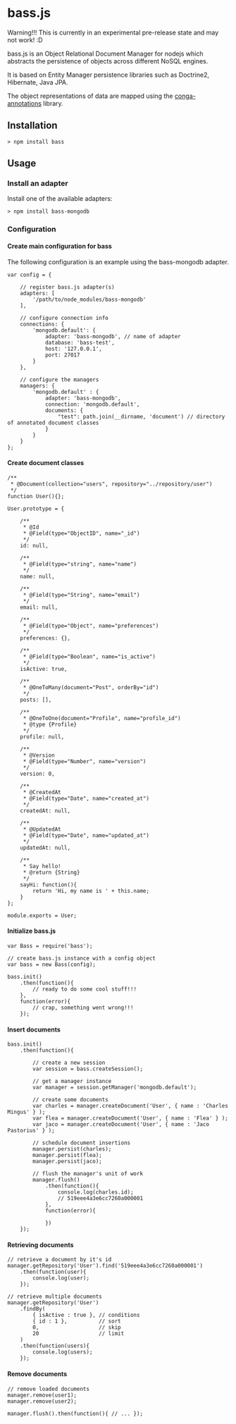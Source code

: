 # bass.js

Warning!!! This is currently in an experimental pre-release state and may not work! :D

bass.js is an Object Relational Document Manager for nodejs which abstracts the persistence
of objects across different NoSQL engines.

It is based on Entity Manager persistence libraries such as Doctrine2, Hibernate, Java JPA.

The object representations of data are mapped using the [conga-annotations](https://github.com/congajs/conga-annotations) library.

## Installation

    > npm install bass

## Usage

### Install an adapter

Install one of the available adapters:

    > npm install bass-mongodb

### Configuration

#### Create main configuration for bass

The following configuration is an example using the bass-mongodb adapter.

    var config = {

        // register bass.js adapter(s)
        adapters: [
            '/path/to/node_modules/bass-mongodb'
        ],

        // configure connection info
        connections: {
            'mongodb.default': {
                adapter: 'bass-mongodb', // name of adapter
                database: 'bass-test',
                host: '127.0.0.1',
                port: 27017
            }
        },

        // configure the managers
        managers: {
            'mongodb.default' : {
                adapter: 'bass-mongodb',
                connection: 'mongodb.default',
                documents: {
                    "test": path.join(__dirname, 'document') // directory of annotated document classes
                }
            }
        }
    };

#### Create document classes

    /**
     * @Document(collection="users", repository="../repository/user")
     */
    function User(){};

    User.prototype = {

        /**
         * @Id
         * @Field(type="ObjectID", name="_id")
         */
        id: null,
        
        /**
         * @Field(type="string", name="name")
         */
        name: null,

        /**
         * @Field(type="String", name="email")
         */
        email: null,

        /**
         * @Field(type="Object", name="preferences")
         */
        preferences: {},
        
        /**
         * @Field(type="Boolean", name="is_active")
         */
        isActive: true,

        /**
         * @OneToMany(document="Post", orderBy="id")
         */
        posts: [],

        /**
         * @OneToOne(document="Profile", name="profile_id")
         * @type {Profile}
         */
        profile: null,

        /**
         * @Version
         * @Field(type="Number", name="version")
         */
        version: 0,

        /**
         * @CreatedAt
         * @Field(type="Date", name="created_at")
         */
        createdAt: null,

        /**
         * @UpdatedAt
         * @Field(type="Date", name="updated_at")
         */
        updatedAt: null,

        /**
         * Say hello!
         * @return {String}
         */
        sayHi: function(){
            return 'Hi, my name is ' + this.name;
        }
    };

    module.exports = User;

#### Initialize bass.js

    var Bass = require('bass');

    // create bass.js instance with a config object
    var bass = new Bass(config);

    bass.init()
        .then(function(){
            // ready to do some cool stuff!!!
        },
        function(error){
            // crap, something went wrong!!!
        });


#### Insert documents

    bass.init()
        .then(function(){

            // create a new session
            var session = bass.createSession();

            // get a manager instance
            var manager = session.getManager('mongodb.default');

            // create some documents
            var charles = manager.createDocument('User', { name : 'Charles Mingus' } );
            var flea = manager.createDocument('User', { name : 'Flea' } );
            var jaco = manager.createDocument('User', { name : 'Jaco Pastorius' } );

            // schedule document insertions
            manager.persist(charles);
            manager.persist(flea);
            manager.persist(jaco);

            // flush the manager's unit of work
            manager.flush()
                .then(function(){
                    console.log(charles.id);
                    // 519eee4a3e6cc7260a000001
                },
                function(error){

                })
        });

#### Retrieving documents

    // retrieve a document by it's id
    manager.getRepository('User').find('519eee4a3e6cc7260a000001')
        .then(function(user){
            console.log(user);
        });

    // retrieve multiple documents
    manager.getRepository('User')
        .findBy(
            { isActive : true }, // conditions
            { id : 1 },          // sort
            0,                   // skip
            20                   // limit
        )
        .then(function(users){
            console.log(users);
        });

#### Remove documents

    // remove loaded documents
    manager.remove(user1);
    manager.remove(user2);

    manager.flush().then(function(){ // ... });




